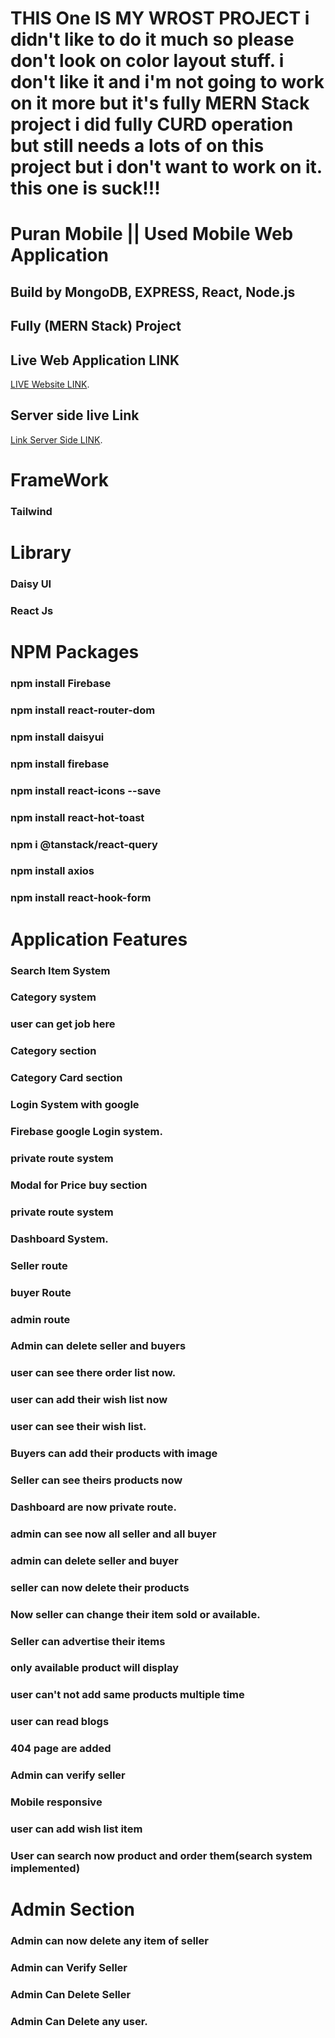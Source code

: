 # THIS One IS MY WROST PROJECT i didn't like to do it much so please don't look on color layout stuff. i don't like it and i'm not going to work on it more but it's fully MERN Stack project i did fully CURD operation but still needs a lots of on this project but i don't want to work on it. this one is suck!!!


# Puran Mobile || Used Mobile Web Application 
## Build by MongoDB, EXPRESS, React, Node.js 
## Fully (MERN Stack) Project  

## Live Web Application LINK
 [LIVE Website LINK](https://puran-mobile.web.app).



## Server side live Link

 [Link Server Side LINK](https://puran-mobile-server-side.vercel.app).


# FrameWork
### Tailwind



# Library 
### Daisy UI
### React Js



# NPM  Packages
### npm install Firebase
### npm install react-router-dom
### npm install daisyui
### npm install firebase
### npm install react-icons --save
### npm install react-hot-toast
### npm i @tanstack/react-query
###  npm install axios
### npm install react-hook-form








# Application Features
### Search Item System 
### Category system
### user can get job here
### Category section 
### Category Card section
### Login System with google
### Firebase google Login system.
### private route system
### Modal for Price buy section
### private route system
### Dashboard System.
### Seller route
### buyer Route
### admin route
### Admin can delete seller and buyers
### user can see there order list now.
### user can add their wish list now
### user can see their wish list.
### Buyers can add their products with image
### Seller can see theirs products now
### Dashboard are now private route.
### admin can see now all seller and all buyer
### admin can delete seller and buyer
### seller can now delete their products
### Now seller can change their item sold or available. 
### Seller can advertise their items
### only available product will display
### user can't not add same products multiple time
### user can read blogs
### 404 page are added
### Admin can verify seller
### Mobile responsive
### user can  add wish list item
### User can search now product and order them(search system implemented)


# Admin Section
### Admin can now delete any item of seller
### Admin can Verify Seller 
### Admin Can Delete Seller
### Admin Can Delete any user.
